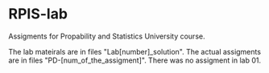 # RPIS-lab
Assigments for Propability and Statistics University course.

The lab mateirals are in files "Lab[number]_solution". The actual assigments are in files "PD-[num_of_the_assigment]". There was no assigment in lab 01.
